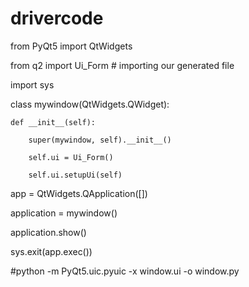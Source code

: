 # drivercode
from PyQt5 import QtWidgets
 
from q2 import Ui_Form  # importing our generated file
 
import sys
 
class mywindow(QtWidgets.QWidget):
 
    def __init__(self):
 
        super(mywindow, self).__init__()
 
        self.ui = Ui_Form()
    
        self.ui.setupUi(self)
 
app = QtWidgets.QApplication([])
 
application = mywindow()
 
application.show()
 
sys.exit(app.exec())

#python -m PyQt5.uic.pyuic -x window.ui -o window.py
